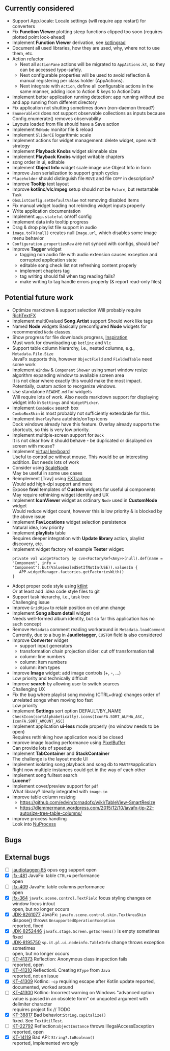 ## Currently considered
- Support App.locale: Locale settings (will require app restart) for converters
- Fix **Function Viewer** plotting steep functions clipped too soon (requires plotted point look-ahead)
- Implement **Function Viewer** derivation, see [kotlingrad](https://github.com/breandan/kotlingrad)
- Document all used libraries, how they are used, why, where not to use them, etc.
- Action refactor
  - Next all `ActionPane` actions will be migrated to `AppActions.kt`, so they can be accessed type-safely.
  - Next configurable properties will be used to avoid reflection & manual registering per class holder (AppActions).
  - Next integrate with `Action`, define all configurable actions in the same manner, adding icon to Action & keys to ActionData 
- Implement better application running detection: app running without exe and app running from different directory
- Fix application not shutting sometimes down (non-daemon thread?)
- `EnumerableCE` does not support observable collections as inputs because Config.enumerate() removes observability
- Layouts loaded from file should have a Save action
- Implement `MdNode` monitor file & reload
- Implement `SliderCE` logarithmic scale
- Implement actions for widget management: delete widget, open with strategy
- Implement **Playback Knobs** widget skinnable size
- Implement **Playback Knobs** widget writable chapters
- song order in ui, editable
- Implement **Object Info** widget scale image use Object Info in form
- Improve Json serialization to support graph cycles
- `Placeholder` should distinguish file `MOVE` and file `COPY` in description?
- Improve **Tooltip** text layout
- Improve **kotlinc**/**vlc**/**mpeg** setup should not be `Future`, but restartable `Task`
- `ObsListConfig.setDefaultValue` not removing disabled items
- Fix manual widget loading not rebinding widget inputs properly
- Write application documentation
- Implement `app.stateful` on/off config
- Implement data info tooltip progress
- Drag & drop playlist file support in audio
- `image.toFX(null)` creates null `Image.url`, which disables some image menu behavior
- `Configuration.propertiesRaw` are not synced with configs, should be?
- Improve **Tagger** widget
  - tagging non audio file with audio extension causes exception and corrupted application state
  - editable song check list not refreshing content properly
  - implement chapters tag
  - tag writing should fail when tag reading fails?
  - make writing to tag handle errors properly (& report read-only files)

## Potential future work
- Optimize markdown & support selection
  Will probably require [RichTextFX](https://github.com/FXMisc/RichTextFX)
- Implement multi0valued **Song.Artist** support
  Should work like tags
- Named **Node** widgets
  Basically preconfigured **Node** widgets for recommended `Node` classes.
- Show progress for file downloads progress, [Inspiration](https://betterprogramming.pub/show-download-progress-in-kotlin-style-64d157995e27)  
  Must work for downloading up `kotlinc` and `Vlc`
- Support table column hierarchy, i.e., nested columns, e.g., `Metadata.File.Size`  
  JavaFx supports this, however `ObjectField` and `FieldedTable` need some work
- Implement `Window` & `Component` `Shower` using smart window resize algorithm expanding window to available screen area  
  It is not clear where exactly this would make the most impact. Potentially, custom action to reorganize windows.
- Use standalone `README.md` for widgets  
  Will require lots of work. Also needs markdown support for displaying widget info in `Settings` and `WidgetPicker`.
- Implement `ComboBox` search box  
  `ComboBoxSkin` is most probably not sufficiently extendable for this. 
- Implement `OverlayPane` autohide/onTop icons  
  Dock windows already have this feature. Overlay already supports the shortcuts, so this is very low priority.
- Implement multiple-screen support for `Dock`  
  It is not clear how it should behave - be duplicated or displayed on screen with mouse?
- Implement [virtual keyboard](https://github.com/comtel2000/fx-experience)  
  Useful to control pc without mouse. This would be an interesting addition. But needs lots of work
- Consider using [ScaleNode](https://github.com/miho/ScaledFX)  
  May be useful in some use cases
- Reimplement [Tray] using [FXTrayIcon](https://github.com/dustinkredmond/FXTrayIcon)  
  Would add high-dpi support and more
- Expose **fxwl** templates of **Custom** widgets for useful ui components  
  May require rethinking widget identity and UX
- Implement **IconViewer** widget as ordinary `Node` used in **CustomNode** widget  
  Would reduce widget count, however this is low priority & is blocked by the above issue
- Implement **FavLocations** widget selection persistence  
  Natural idea, low priority
- Implement **playlists** table  
  Requires deeper integration with **Update library** action, playlist discovery, etc.
- Implement widget factory ref example **Tester** widget:
  ```
  private val widgetFactory by cvn<FactoryRef<Any>>(null).def(name = "Component", info = "Component").but(ValueSealedSetIfNotIn(USE)).valuesIn {
     APP.widgetManager.factories.getFactoriesWith()
  }
  ```
- Adopt proper code style using [ktlint](https://ktlint.github.io/)  
  Or at least add .idea code style files to git
- Support task hierarchy, i.e., task tree  
  Challenging issue
- Improve `GridView` to retain position on column change  
- Implement **Song album detail** widget  
  Needs well-formed album identity, but so far this application has no such concept
- Remove `Metadata` comment reading workaround in `Metadata.loadComment`  
  Currently, due to a bug in **Jaudiotagger**, `CUSTOM` field is also considered
- Improve **Converter** widget
  - support input generators
  - transformation chain projection slider: cut off transformation tail
  - column: line numbers
  - column: item numbers
  - column: item types
- Improve **Image** widget: add image controls (+,  -, ...)  
  Low priority and technically difficult
- Improve **search** by allowing user to switch sources  
  Challenging UX
- Fix the bug where playlist song moving (CTRL+drag) changes order of unrelated songs when moving too fast  
  Low priority
- Implement **Settings** sort option DEFAULT/BY_NAME  
  `CheckIcon(sortAlphabetically).icons(IconFA.SORT_ALPHA_ASC, IconFA.SORT_AMOUNT_ASC)`
- Implement application **ui-less** mode properly (no window needs to be open)  
  Requires rethinking how application would be closed
- Improve image loading performance using [PixelBuffer](https://github.com/jgneff/pixel-buffer)  
  Can provide lots of speedup
- Implement **TabContainer** and **StackContainer**  
  The challenge is the layout mode UI
- Implement isolating song playback and song db to `MASTER`application  
  Right now multiple instances could get in the way of each other
- Implement song fulltext search  
  **Lucene**?
- Implement cover/preview support for `pdf`  
  What library? Ideally integrated with `image-io`
- Improve table column resizing
  - https://github.com/edvin/tornadofx/wiki/TableView-SmartResize
  - https://dlemmermann.wordpress.com/2015/12/10/javafx-tip-22-autosize-tree-table-columns/
- improve process handling  
  Look into [NuProcess](https://github.com/brettwooldridge/NuProcess)

## Bugs

## External bugs
- [ ] [jaudiotagger-65](https://bitbucket.org/ijabz/jaudiotagger/issues/65/add-support-for-ogg-opus-format) opus ogg support
  open
- [x] [jfx-481](https://bugs.openjdk.java.net/browse/JDK-8197991) JavaFx: table `CTRL+A` performance  
  open
- [ ] [jfx-409](https://github.com/javafxports/openjdk-jfx/issues/409) JavaFx: table columns performance  
  open
- [x] [jfx-364](https://github.com/javafxports/openjdk-jfx/issues/364) `javafx.scene.control.TextField` focus styling changes on window focus in/out  
  open, but no longer occurs
- [x] [JDK-8261077](https://bugs.java.com/bugdatabase/view_bug.do?bug_id=JDK-8261077) JavaFx: `javafx.scene.control.skin.TextAreaSkin` dispose() throws `UnsupportedOperationException`  
  reported, fixed
- [x] [JDK-8252446](https://github.com/openjdk/jfx/pull/295) `javafx.stage.Screen.getScreens()` is empty sometimes  
  fixed
- [x] [JDK-8195750](https://bugs.openjdk.java.net/browse/JDK-8195750) `sp.it.pl.ui.nodeinfo.TableInfo` change throws exception sometimes  
  open, but no longer occurs
- [ ] [KT-41373](https://youtrack.jetbrains.com/issue/KT-41373) Reflection: Anonymous class inspection fails  
  reported, open
- [x] [KT-41310](https://youtrack.jetbrains.com/issue/KT-41310) ReflectionL Creating `KType` from `Java`  
  reported, not an issue
- [x] [KT-41309](https://youtrack.jetbrains.com/issue/KT-41309) Kotlinc: `-cp`  requiring escape after Kotlin update
  reported, documented, worked around
- [ ] [KT-41300](https://youtrack.jetbrains.com/issue/KT-41300) Kotlinc: Incorrect warning on Windows "advanced option value is passed in an obsolete form" on unquoted argument with delimiter character  
  requires project fix // TODO
- [x] [KT-38817](https://youtrack.jetbrains.com/issue/KT-38817) Bad behavior:`String.capitalize()`  
  fixed. See `TextUtilTest`.
- [ ] [KT-22792](https://youtrack.jetbrains.com/issue/KT-22792) Reflection:`objectInstance` throws IllegalAccessException  
  reported, open
- [x] [KT-14119](https://youtrack.jetbrains.com/issue/KT-14119) Bad API: `String?.toBoolean()`  
  reported, implemented wrongly
